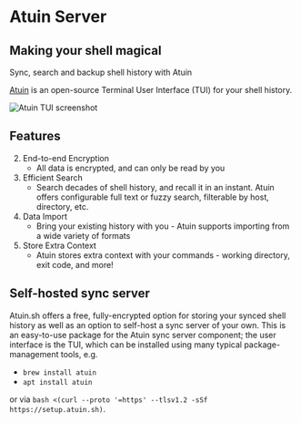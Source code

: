 # Atuin Server

## Making your shell magical

Sync, search and backup shell history with Atuin

[Atuin](https://atuin.sh) is an open-source Terminal User Interface (TUI) for your shell history.

![Atuin TUI screenshot](https://atuin.sh/_astro/cargo-prefix.322ce063_Z3NFdB.avif)

## Features

2. End-to-end Encryption 
    - All data is encrypted, and can only be read by you
3. Efficient Search
    - Search decades of shell history, and recall it in an instant. Atuin offers configurable full text or fuzzy search, filterable by host, directory, etc.
4. Data Import
    - Bring your existing history with you - Atuin supports importing from a wide variety of formats
5. Store Extra Context
    - Atuin stores extra context with your commands - working directory, exit code, and more!

## Self-hosted sync server

Atuin.sh offers a free, fully-encrypted option for storing your synced shell history as well as an option to self-host a sync server of your own. This is an easy-to-use package for the Atuin sync server component; the user interface is the TUI, which can be installed using many typical package-management tools, e.g.

- `brew install atuin`
- `apt install atuin`

or via `bash <(curl --proto '=https' --tlsv1.2 -sSf https://setup.atuin.sh)`.